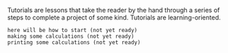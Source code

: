 Tutorials are lessons that take the reader by the hand through a series of steps to complete a project of some kind. Tutorials are learning-oriented.

    here will be how to start (not yet ready)
    making some calculations (not yet ready)
    printing some calculations (not yet ready)


